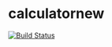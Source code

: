 # calculatornew


[![Build Status](https://travis-ci.org/OlenkaMelnikova/calculatornew.svg?branch=master)](https://travis-ci.org/OlenkaMelnikova/calculatornew)
